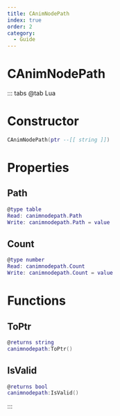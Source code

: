 ```yaml
---
title: CAnimNodePath
index: true
order: 2
category:
  - Guide
---
```


# CAnimNodePath

::: tabs
@tab Lua
# Constructor
```lua
CAnimNodePath(ptr --[[ string ]])
```
# Properties
## Path 
```lua
@type table
Read: canimnodepath.Path
Write: canimnodepath.Path = value
```
## Count 
```lua
@type number
Read: canimnodepath.Count
Write: canimnodepath.Count = value
```
# Functions
## ToPtr
```lua
@returns string
canimnodepath:ToPtr()
```
## IsValid
```lua
@returns bool
canimnodepath:IsValid()
```

:::